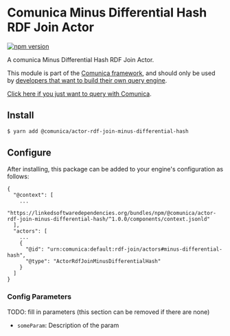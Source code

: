# Comunica Minus Differential Hash RDF Join Actor

[![npm version](https://badge.fury.io/js/%40comunica%2Factor-rdf-join-minus-differential-hash.svg)](https://www.npmjs.com/package/@comunica/actor-rdf-join-minus-differential-hash)

A comunica Minus Differential Hash RDF Join Actor.

This module is part of the [Comunica framework](https://github.com/comunica/comunica),
and should only be used by [developers that want to build their own query engine](https://comunica.dev/docs/modify/).

[Click here if you just want to query with Comunica](https://comunica.dev/docs/query/).

## Install

```bash
$ yarn add @comunica/actor-rdf-join-minus-differential-hash
```

## Configure

After installing, this package can be added to your engine's configuration as follows:
```text
{
  "@context": [
    ...
    "https://linkedsoftwaredependencies.org/bundles/npm/@comunica/actor-rdf-join-minus-differential-hash/^1.0.0/components/context.jsonld"  
  ],
  "actors": [
    ...
    {
      "@id": "urn:comunica:default:rdf-join/actors#minus-differential-hash",
      "@type": "ActorRdfJoinMinusDifferentialHash"
    }
  ]
}
```

### Config Parameters

TODO: fill in parameters (this section can be removed if there are none)

* `someParam`: Description of the param
